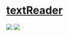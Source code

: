 # [textReader](https://github.com/cademcniven/textReader)

![](https://img.shields.io/github/license/cademcniven/textReader?style=flat-square) ![](https://img.shields.io/github/last-commit/scillidan/textReader/main?label=last%20commit%20(fork)&style=flat-square)